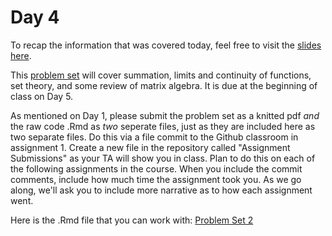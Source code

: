 # Day 4

To recap the information that was covered today, feel free to visit the [slides here](/slides/day4-am.pdf). 

This [problem set](/problem-sets/pset2.pdf) will cover summation, limits and continuity of functions, set theory, and some review of matrix algebra. It is due at the beginning of class on Day 5. 

As mentioned on Day 1, please submit the problem set as a knitted pdf *and* the raw code .Rmd as *two* seperate files, just as they are included here as two separate files. Do this via a file commit to the Github classroom in assignment 1. Create a new file in the repository called "Assignment Submissions" as your TA will show you in class. Plan to do this on each of the following assignments in the course. When you include the commit comments, include how much time the assignment took you. As we go along, we'll ask you to include more narrative as to how each assignment went. 

Here is the .Rmd file that you can work with: 
[Problem Set 2](/problem-sets/pset2.Rmd)

